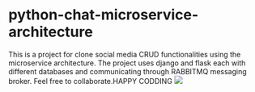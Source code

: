 # python-chat-microservice-architecture
This is a project for clone social media CRUD functionalities using the microservice architecture.
The project uses django and flask each with different databases and communicating through RABBITMQ messaging broker.
Feel free to collaborate.HAPPY CODDING
![](https://media.giphy.com/media/nGMnDqebzDcfm/source.gif) 
